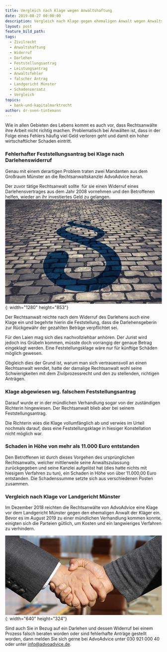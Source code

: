 ```yaml
---
title: Vergleich nach Klage wegen Anwaltshaftung
date: 2019-08-27 00:00:00
description: Vergleich nach Klage gegen ehemaligen Anwalt wegen Anwaltshaftung
layout: post
feature_bild_path:
tags:
  - Zivilrecht
  - Anwaltshaftung
  - Widerruf
  - Darlehen
  - Feststellungsantrag
  - Leistungsantrag
  - Anwaltsfehler
  - falscher Antrag
  - Landgericht Münster
  - Schadensersatz
  - Vergleich
topics:
  - bank-und-kapitalmarktrecht
author: dr-sven-tintemann
---
```


Wie in allen Gebieten des Lebens kommt es auch vor, dass Rechtsanw&auml;lte ihre Arbeit nicht richtig machen. Problematisch bei Anw&auml;lten ist, dass in der Folge eines Fehlers h&auml;ufig viel Geld verloren geht und damit ein hoher wirtschaftlicher Schaden eintritt.&nbsp;

### Fehlerhafter Feststellungsantrag bei Klage nach Darlehenswiderruf

Genau mit einem derartigen Problem traten zwei Mandanten aus dem Gro&szlig;raum M&uuml;nster an die Rechtsanwaltskanzlei AdvoAdvice heran.

Der zuvor t&auml;tige Rechtsanwalt sollte&nbsp; f&uuml;r sie einen Widerruf eines Darlehensvertrages aus dem Jahr 2008 vornehmen und den Betroffenen helfen, wieder an ihr investiertes Geld zu gelangen.![Steiniges Pflaster - Foto Pixabay](/uploads/courts-2962346-1280-3.jpg "Mit den richtigen Paragrafen auskennen"){: width="1280" height="853"}

Der Rechtsanwalt reichte nach dem Widerruf des Darlehens auch eine Klage ein und begehrte hierin die Feststellung, dass die Darlehensgeberin zur R&uuml;ckgew&auml;hr der gezahlten Betr&auml;ge verpflichtet sei.

F&uuml;r den Laien mag sich dies nachvollziehbar anhören. Der Jurist wird jedoch ins Gr&uuml;beln kommen, m&uuml;sste doch vorrangig der genaue Betrag eingeklagt werden. Eine Feststellungsklage w&auml;re nur f&uuml;r k&uuml;nftige Sch&auml;den möglich gewesen.

Obgleich dies der Grund ist, warum man sich vertrauensvoll an einen Rechtsanwalt wendet, hatte der damalige Rechtsanwalt wohl seine Schwierigkeiten mit dem Zivilprozessrecht und den zu stellenden, richtigen Antr&auml;gen.

### Klage abgewiesen wg. falschem Feststellungsantrag

Darauf wurde er in der m&uuml;ndlichen Verhandlung sogar von der zust&auml;ndigen Richterin hingewiesen. Der Rechtsanwalt blieb aber bei seinem Feststellungsantrag.

Die Richterin wies die Klage vollumf&auml;nglich ab und verwies im Urteil nochmals darauf, dass eine Feststellungsklage in hiesiger Konstellation nicht möglich war.

### Schaden in Höhe von mehr als 11.000 Euro entstanden

Den Betroffenen ist durch dieses Vorgehen des urspr&uuml;nglichen Rechtsanwalts, welcher mittlerweile seine Anwaltszulassung zur&uuml;ckgegeben und seine Kanzlei aufgelöst hat (dies hatte nichts mit hiesigem Verfahren zu tun), ein Schaden in Höhe von &uuml;ber 11.000,00 Euro entstanden. Die Schadenssumme setzte sich aus verschiedenen Posten zusammen.

### Vergleich nach Klage vor Landgericht M&uuml;nster

Im Dezember 2018 reichten die Rechtsanw&auml;lte von AdvoAdvice eine Klage vor dem Landgericht M&uuml;nster gegen den ehemaligen Anwalt der Kl&auml;ger ein. Bevor es im August 2019 zu einer m&uuml;ndlichen Verhandlung kommen konnte, einigten sich die Parteien g&uuml;tlich, um Kosten und ein langwieriges Verfahren zu verhindern.&nbsp;

![Handshake - Foto Pixabay](/uploads/shaking-hands-3091906-640-2.jpg "Vergleich vor Landgericht Münster"){: width="640" height="324"}

Sind auch Sie in Bezug auf ein Darlehen und dessen Widerruf bei einem Prozess falsch beraten worden oder sind fehlerhafte Antr&auml;ge gestellt worden, dann melden Sie sich gerne bei AdvoAdvice unter 030 921 000 40 oder unter info@advoadvice.de.